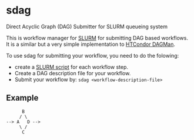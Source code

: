 # sdag
Direct Acyclic Graph (DAG) Submitter for SLURM queueing system

This is workflow manager for [SLURM](http://slurm.schedmd.com/) for submitting DAG based workflows. It is a similar but a very simple implementation to [HTCondor DAGMan](http://research.cs.wisc.edu/htcondor/manual/v7.8/2_10DAGMan_Applications.html).

To use sdag for submitting your workflow, you need to do the folowing:
* create a [SLURM script](http://slurm.schedmd.com/sbatch.html#lbAH) for each workflow step.
* Create a DAG description file for your workflow.
* Submit your workflow by: ``sdag <workflow-description-file> ``

Example
--------

```  
      B
     / \
--> A   D -->
     \ /
      C
```
